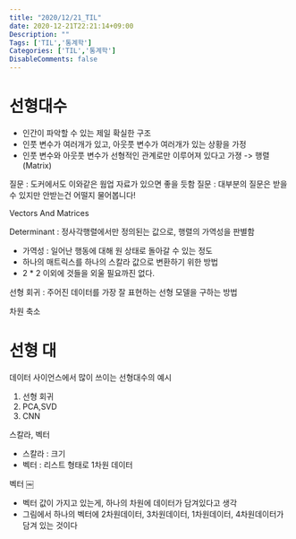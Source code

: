 ```yaml
---
title: "2020/12/21_TIL"
date: 2020-12-21T22:21:14+09:00
Description: ""
Tags: ['TIL','통계학']
Categories: ['TIL','통계학']
DisableComments: false
---
```


# 선형대수
- 인간이 파악할 수 있는 제일 확실한 구조
- 인풋 변수가 여러개가 있고, 아웃풋 변수가 여러개가 있는 상황을 가정
- 인풋 변수와 아웃풋 변수가 선형적인 관계로만 이루어져 있다고 가졍 -> 행렬 (Matrix)

질문 : 도커에서도 이와같은 웜업 자료가 있으면 좋을 듯함
질문 : 대부분의 질문은 받을 수 있지만 안받는건 어떨지 물어봅니다!


Vectors And Matrices

Determinant : 정사각행렬에서만 정의된는 값으로, 행렬의 가역성을 판별함
- 가역성 : 일어난 행동에 대해 원 상태로 돌아갈 수 있는 정도
- 하나의 매트릭스를 하나의 스칼라 값으로 변환하기 위한 방법
- 2 * 2 이외에 것들을 외울 필요까진 없다.

선형 회귀 : 주어진 데이터를 가장 잘 표현하는 선형 모델을 구하는 방법

차원 축소
# 선형 대

데이터 사이언스에서 많이 쓰이는 선형대수의 예시
1. 선형 회귀
2. PCA,SVD
3. CNN

스칼라, 벡터
- 스칼라 : 크기
- 벡터 : 리스트 형태로 1차원 데이터

벡터
￼
- 벡터 값이 가지고 있는게, 하나의 차원에 데이터가 담겨있다고 생각
- 그림에서 하나의 벡터에 2차원데이터, 3차원데이터, 1차원데이터, 4차원데이터가 담겨 있는 것이다


